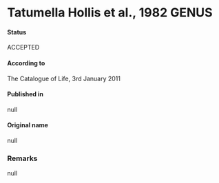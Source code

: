 # Tatumella Hollis et al., 1982 GENUS

#### Status
ACCEPTED

#### According to
The Catalogue of Life, 3rd January 2011

#### Published in
null

#### Original name
null

### Remarks
null
